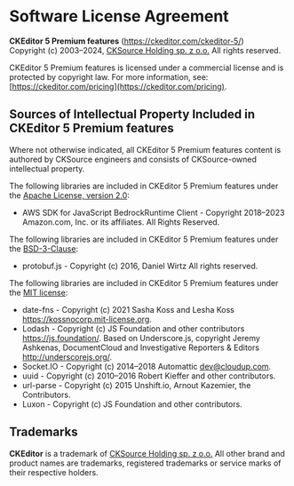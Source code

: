 Software License Agreement
==========================

**CKEditor&nbsp;5 Premium features** (https://ckeditor.com/ckeditor-5/)<br>
Copyright (c) 2003–2024, [CKSource Holding sp. z o.o.](https://cksource.com) All rights reserved.

CKEditor&nbsp;5 Premium features is licensed under a commercial license and is protected by copyright law.
For more information, see: [https://ckeditor.com/pricing](https://ckeditor.com/pricing).

Sources of Intellectual Property Included in CKEditor&nbsp;5 Premium features
-----------------------------------------------------------------------------

Where not otherwise indicated, all CKEditor&nbsp;5 Premium features content is authored by CKSource engineers and consists of CKSource-owned intellectual property.

The following libraries are included in CKEditor&nbsp;5 Premium features under the [Apache License, version 2.0](https://opensource.org/license/apache-2-0/):

* AWS SDK for JavaScript BedrockRuntime Client - Copyright 2018–2023 Amazon.com, Inc. or its affiliates. All Rights Reserved.

The following libraries are included in CKEditor&nbsp;5 Premium features under the [BSD-3-Clause](https://opensource.org/licenses/BSD-3-Clause):

* protobuf.js - Copyright (c) 2016, Daniel Wirtz  All rights reserved.

The following libraries are included in CKEditor&nbsp;5 Premium features under the [MIT license](https://opensource.org/licenses/MIT):

* date-fns - Copyright (c) 2021 Sasha Koss and Lesha Koss https://kossnocorp.mit-license.org.
* Lodash - Copyright (c) JS Foundation and other contributors https://js.foundation/. Based on Underscore.js, copyright Jeremy Ashkenas, DocumentCloud and Investigative Reporters & Editors http://underscorejs.org/.
* Socket.IO - Copyright (c) 2014–2018 Automattic <dev@cloudup.com>.
* uuid - Copyright (c) 2010–2016 Robert Kieffer and other contributors.
* url-parse - Copyright (c) 2015 Unshift.io, Arnout Kazemier, the Contributors.
* Luxon - Copyright (c) JS Foundation and other contributors.

Trademarks
----------

**CKEditor** is a trademark of [CKSource Holding sp. z o.o.](https://cksource.com) All other brand and product names are trademarks, registered trademarks or service marks of their respective holders.
